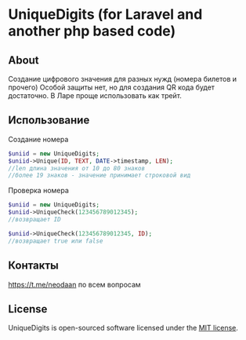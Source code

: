 # UniqueDigits (for Laravel and another php based code)


## About
Создание цифрового значения для разных нужд (номера билетов и прочего)
Особой защиты нет, но для создания QR кода будет достаточно.
В Ларе проще использовать как трейт.


## Использование

Создание номера
```php
$uniid = new UniqueDigits;
$uniid->Unique(ID, TEXT, DATE->timestamp, LEN);
//len длина значения от 10 до 80 знаков
//более 19 знаков - значение принимает строковой вид
```

Проверка номера
```php
$uniid = new UniqueDigits;
$uniid->UniqueCheck(123456789012345);
//возвращает ID

$uniid->UniqueCheck(123456789012345, ID);
//возвращает true или false
```

## Контакты
https://t.me/neodaan по всем вопросам


## License
UniqueDigits is open-sourced software licensed under the [MIT license](http://opensource.org/licenses/MIT).
